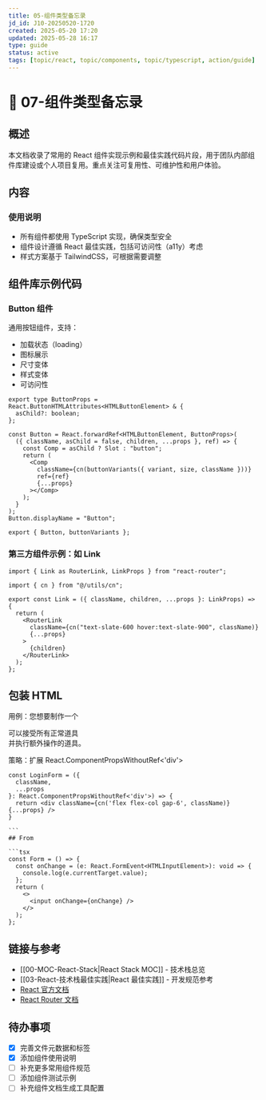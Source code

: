 ```yaml
---
title: 05-组件类型备忘录
jd_id: J10-20250520-1720
created: 2025-05-20 17:20
updated: 2025-05-28 16:17
type: guide
status: active
tags: [topic/react, topic/components, topic/typescript, action/guide]
---
```


# 🧩 07-组件类型备忘录

## 概述

本文档收录了常用的 React 组件实现示例和最佳实践代码片段，用于团队内部组件库建设或个人项目复用。重点关注可复用性、可维护性和用户体验。

## 内容

### 使用说明

- 所有组件都使用 TypeScript 实现，确保类型安全
- 组件设计遵循 React 最佳实践，包括可访问性（a11y）考虑
- 样式方案基于 TailwindCSS，可根据需要调整

## 组件库示例代码

### Button 组件

通用按钮组件，支持：

- 加载状态（loading）
- 图标展示
- 尺寸变体
- 样式变体
- 可访问性

```tsx
export type ButtonProps = React.ButtonHTMLAttributes<HTMLButtonElement> & {
  asChild?: boolean;
};

const Button = React.forwardRef<HTMLButtonElement, ButtonProps>(
  ({ className, asChild = false, children, ...props }, ref) => {
    const Comp = asChild ? Slot : "button";
    return (
      <Comp
        className={cn(buttonVariants({ variant, size, className }))}
        ref={ref}
        {...props}
      ></Comp>
    );
  }
);
Button.displayName = "Button";

export { Button, buttonVariants };
```

### 第三方组件示例：如 Link

```tsx
import { Link as RouterLink, LinkProps } from "react-router";

import { cn } from "@/utils/cn";

export const Link = ({ className, children, ...props }: LinkProps) => {
  return (
    <RouterLink
      className={cn("text-slate-600 hover:text-slate-900", className)}
      {...props}
    >
      {children}
    </RouterLink>
  );
};
```

## 包装 HTML

用例：您想要制作一个<div>可以接受所有正常道具<div>并执行额外操作的道具。

策略：扩展 React.ComponentPropsWithoutRef<'div'>

````tsx
const LoginForm = ({
  className,
  ...props
}: React.ComponentPropsWithoutRef<'div'>) => {
  return <div className={cn('flex flex-col gap-6', className)} {...props} />
}

```
## From

```tsx
const Form = () => {
  const onChange = (e: React.FormEvent<HTMLInputElement>): void => {
    console.log(e.currentTarget.value);
  };
  return (
    <>
      <input onChange={onChange} />
    </>
  );
};
````

## 链接与参考

- [[00-MOC-React-Stack|React Stack MOC]] - 技术栈总览
- [[03-React-技术栈最佳实践|React 最佳实践]] - 开发规范参考
- [React 官方文档](https://react.dev/reference/react/components)
- [React Router 文档](https://reactrouter.com/en/main)

## 待办事项

- [x] 完善文件元数据和标签
- [x] 添加组件使用说明
- [ ] 补充更多常用组件规范
- [ ] 添加组件测试示例
- [ ] 补充组件文档生成工具配置

```

```

